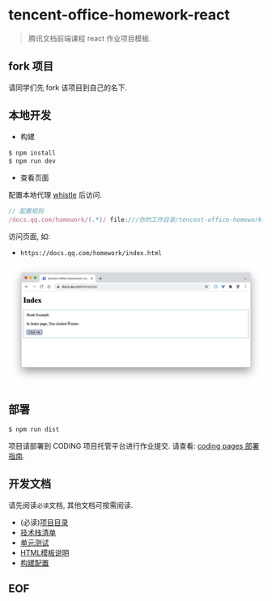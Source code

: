 # tencent-office-homework-react

> 腾讯文档前端课程 react 作业项目模板.

## fork 项目

请同学们先 fork 该项目到自己的名下.
## 本地开发

* 构建

```sh
$ npm install
$ npm run dev
```

* 查看页面

配置本地代理 [whistle](http://wproxy.org/whistle/install.html) 后访问.

```js
// 配置规则
/docs.qq.com/homework/(.*)/ file:///你的工作目录/tencent-office-homework-react/dist/$1
```

访问页面, 如:
* `https://docs.qq.com/homework/index.html`

![](https://github.com/CntChen/tencent-office-homework-react/blob/master/docs/demo-page.jpg)

## 部署

```sh
$ npm run dist
```

项目请部署到 CODING 项目托管平台进行作业提交. 请查看: [coding pages 部署指南](https://doc.weixin.qq.com/doc/p/0459c07f788862895c32702e6a71957d94b769fa?dver=2.1.27248283).

## 开发文档

请先阅读`必读`文档, 其他文档可按需阅读.

* (必读)[项目目录](./docs/项目目录.md)
* [技术栈清单](./docs/技术栈清单.md)
* [单元测试](./docs/单元测试.md)
* [HTML模板说明](./docs/HTML模板说明.md)
* [构建配置](./docs/构建配置.md)

## EOF
